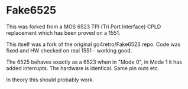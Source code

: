 # Fake6525

This was forked from a MOS 6523 TPI (Tri Port Interface) CPLD replacement which has been proved on a 1551.

This itself was a fork of the original go4retro/Fake6523 repo. Code was fixed and HW checked on real 1551 - working good.

The 6525 behaves exactly as a 6523 when in "Mode 0", in Mode 1 it has added interrupts. The hardware is identical. Same pin outs etc. 

In theory this should probably work. 
